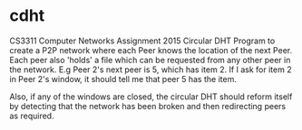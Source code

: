 # cdht
CS3311 Computer Networks Assignment 2015
Circular DHT Program to create a P2P network where each Peer knows the location of the next Peer.
Each peer also 'holds' a file which can be requested from any other peer in the network.
E.g Peer 2's next peer is 5, which has item 2. If I ask for item 2 in Peer 2's window, it should tell me that peer 5 has the item.

Also, if any of the windows are closed, the circular DHT should reform itself by detecting that the network has been broken and then redirecting peers as required.
